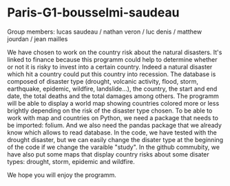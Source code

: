 # Paris-G1-bousselmi-saudeau

Group members: lucas saudeau / nathan veron / luc denis / matthew jourdan / jean mailles

We have chosen to work on the country risk about the natural disasters. It's linked to finance because this programm could help to determine whether or not it is risky to invest into a certain country. Indeed a natural disaster which hit a country could put this country into recession.
The database is composed of disaster type (drought, volcanic activity, flood, storm, earthquake, epidemic, wildfire, landslide...), the country, the start and end date, the total deaths and the total damages among others.
The programm will be able to display a world map showing countries colored more or less brightly depending on the risk of the disaster type chosen.
To be able to work with map and countries on Python, we need a package that needs to be imported: folium. And we also need the pandas package that we already know which allows to read database.
In the code, we have tested with the drought disaster, but we can easily change the disater type at the beginning of the code if we change the varaible "study".
In the github commubity, we have also put some maps that display country risks about some disater types: drought, storm, epidemic and wildfire.

We hope you will enjoy the programm. 
